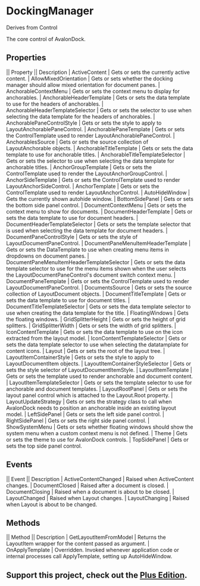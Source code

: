 # DockingManager
Derives from Control

The core control of AvalonDock.

## Properties
|| Property || Description
| ActiveContent | Gets or sets the currently active content.
| AllowMixedOrientation | Gets or sets whether the docking manager should allow mixed orientation for document panes.
| AnchorableContextMenu | Gets or sets the context menu to display for anchorables.
| AnchorableHeaderTemplate | Gets or sets the data template to use for the headers of anchorables.
| AnchorableHeaderTemplateSelector | Gets or sets the selector to use when selecting the data template for the headers of anchorables.
| AnchorablePaneControlStyle | Gets or sets the style to apply to LayoutAnchorablePaneControl.
| AnchorablePaneTemplate | Gets or sets the ControlTemplate used to render LayoutAnchorablePaneControl.
| AnchorablesSource | Gets or sets the source collection of LayoutAnchorable objects.
| AnchorableTitleTemplate | Gets or sets the data template to use for anchorable titles.
| AnchorableTitleTemplateSelector | Gets or sets the selector to use when selecting the data template for anchorable titles.
| AnchorGroupTemplate | Gets or sets the ControlTemplate used to render the LayoutAnchorGroupControl.
| AnchorSideTemplate | Gets or sets the ControlTemplate used to render LayoutAnchorSideControl.
| AnchorTemplate | Gets or sets the ControlTemplate used to render LayoutAnchorControl.
| AutoHideWindow | Gets the currently shown autohide window.
| BottomSidePanel | Gets or sets the bottom side panel control.
| DocumentContextMenu | Gets or sets the context menu to show for documents.
| DocumentHeaderTemplate | Gets or sets the data template to use for document headers.
| DocumentHeaderTemplateSelector | Gets or sets the template selector that is used when selecting the data template for document headers.
| DocumentPaneControlStyle | Gets or sets the style of LayoutDocumentPaneControl.
| DocumentPaneMenuItemHeaderTemplate | Gets or sets the DataTemplate to use when creating menu items in dropdowns on document panes.
| DocumentPaneMenuItemHeaderTemplateSelector | Gets or sets the data template selector to use for the menu items shown when the user selects the LayoutDocumentPaneControl's document switch context menu.
| DocumentPaneTemplate | Gets or sets the ControlTemplate used to render LayoutDocumentPaneControl.
| DocumentsSource | Gets or sets the source collection of LayoutDocument objects.
| DocumentTitleTemplate | Gets or sets the data template to use for document titles.
| DocumentTitleTemplateSelector | Gets or sets the data template selector to use when creating the data template for the title.
| FloatingWindows | Gets the floating windows.
| GridSplitterHeight | Gets or sets the height of grid splitters.
| GridSplitterWidth | Gets or sets the width of grid splitters.
| IconContentTemplate | Gets or sets the data template to use on the icon extracted from the layout model.
| IconContentTemplateSelector | Gets or sets the data template selector to use when selecting the datatamplate for content icons.
| Layout | Gets or sets the root of the layout tree.
| LayoutItemContainerStyle | Gets or sets the style to apply to LayoutDocumentItem objects.
| LayoutItemContainerStyleSelector | Gets or sets the style selector of LayoutDocumentItemStyle.
| LayoutItemTemplate | Gets or sets the template used to render anchorable and document content.
| LayoutItemTemplateSelector | Gets or sets the template selector to use for anchorable and document templates.
| LayoutRootPanel | Gets or sets the layout panel control which is attached to the Layout.Root property.
| LayoutUpdateStrategy | Gets or sets the strategy class to call when AvalonDock needs to position an anchorable inside an existing layout model.
| LeftSidePanel | Gets or sets the left side panel control.
| RightSidePanel | Gets or sets the right side panel control.
| ShowSystemMenu | Gets or sets whether floating windows should show the system menu when a custom context menu is not defined.
| Theme | Gets or sets the theme to use for AvalonDock controls.
| TopSidePanel | Gets or sets the top side panel control.

## Events
|| Event || Description
| ActiveContentChanged | Raised when ActiveContent changes.
| DocumentClosed | Raised after a document is closed.
| DocumentClosing | Raised when a document is about to be closed.
| LayoutChanged | Raised when Layout changes.
| LayoutChanging | Raised when Layout is about to be changed.

## Methods
|| Method || Description
| GetLayoutItemFromModel | Returns the LayoutItem wrapper for the content passed as argument.
| OnApplyTemplate | Overridden. Invoked whenever application code or internal processes call ApplyTemplate, setting up AutoHideWindow.

**Support this project, check out the [Plus Edition](http://wpftoolkit.com).**
---